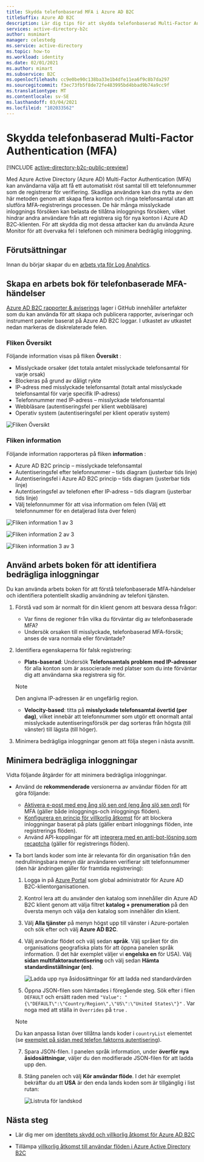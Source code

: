 ```yaml
---
title: Skydda telefonbaserad MFA i Azure AD B2C
titleSuffix: Azure AD B2C
description: Lär dig tips för att skydda telefonbaserad Multi-Factor Authentication (MFA) i Azure AD B2C-klienten genom att använda Azure Monitor Log Analytics rapporter och aviseringar. Använd vår arbets bok för att identifiera falska telefonsamtal och minimera bedrägliga inloggningar. =
services: active-directory-b2c
author: msmimart
manager: celestedg
ms.service: active-directory
ms.topic: how-to
ms.workload: identity
ms.date: 02/01/2021
ms.author: mimart
ms.subservice: B2C
ms.openlocfilehash: cc9e0be90c138ba33e1b4dfe11ea6f9c8b7da297
ms.sourcegitcommit: f3ec73fb5f8de72fe483995bd4bbad9b74a9cc9f
ms.translationtype: MT
ms.contentlocale: sv-SE
ms.lasthandoff: 03/04/2021
ms.locfileid: "102033562"
---
```

# <a name="securing-phone-based-multi-factor-authentication-mfa"></a>Skydda telefonbaserad Multi-Factor Authentication (MFA)

[!INCLUDE [active-directory-b2c-public-preview](../../includes/active-directory-b2c-public-preview.md)]

Med Azure Active Directory (Azure AD) Multi-Factor Authentication (MFA) kan användarna välja att få ett automatiskt röst samtal till ett telefonnummer som de registrerar för verifiering. Skadliga användare kan dra nytta av den här metoden genom att skapa flera konton och ringa telefonsamtal utan att slutföra MFA-registrerings processen. De här många misslyckade inloggnings försöken kan belasta de tillåtna inloggnings försöken, vilket hindrar andra användare från att registrera sig för nya konton i Azure AD B2C-klienten. För att skydda dig mot dessa attacker kan du använda Azure Monitor för att övervaka fel i telefonen och minimera bedräglig inloggning.

## <a name="prerequisites"></a>Förutsättningar

Innan du börjar skapar du en [arbets yta för Log Analytics](azure-monitor.md).

## <a name="create-a-phone-based-mfa-events-workbook"></a>Skapa en arbets bok för telefonbaserade MFA-händelser

[Azure AD B2C rapporter & aviserings](https://github.com/azure-ad-b2c/siem#phone-authentication-failures) lager i GitHub innehåller artefakter som du kan använda för att skapa och publicera rapporter, aviseringar och instrument paneler baserat på Azure AD B2C loggar. I utkastet av utkastet nedan markeras de diskrelaterade felen.

### <a name="overview-tab"></a>Fliken Översikt

Följande information visas på fliken **Översikt** :

- Misslyckade orsaker (det totala antalet misslyckade telefonsamtal för varje orsak)
- Blockeras på grund av dåligt rykte
- IP-adress med misslyckade telefonsamtal (totalt antal misslyckade telefonsamtal för varje specifik IP-adress)
- Telefonnummer med IP-adress – misslyckade telefonsamtal
- Webbläsare (autentiseringsfel per klient webbläsare)
- Operativ system (autentiseringsfel per klient operativ system)

![Fliken Översikt](media/phone-based-mfa/overview-tab.png)

### <a name="details-tab"></a>Fliken information

Följande information rapporteras på fliken **information** :

- Azure AD B2C princip – misslyckade telefonsamtal
- Autentiseringsfel efter telefonnummer – tids diagram (justerbar tids linje)
- Autentiseringsfel i Azure AD B2C princip – tids diagram (justerbar tids linje)
- Autentiseringsfel av telefonen efter IP-adress – tids diagram (justerbar tids linje)
- Välj telefonnummer för att visa information om felen (Välj ett telefonnummer för en detaljerad lista över felen)

![Fliken information 1 av 3](media/phone-based-mfa/details-tab-1.png)

![Fliken information 2 av 3](media/phone-based-mfa/details-tab-2.png)

![Fliken information 3 av 3](media/phone-based-mfa/details-tab-3.png)

## <a name="use-the-workbook-to-identify-fraudulent-sign-ups"></a>Använd arbets boken för att identifiera bedrägliga inloggningar

Du kan använda arbets boken för att förstå telefonbaserade MFA-händelser och identifiera potentiellt skadlig användning av telefoni tjänsten.

1. Förstå vad som är normalt för din klient genom att besvara dessa frågor:

   - Var finns de regioner från vilka du förväntar dig av telefonbaserade MFA?
   - Undersök orsaken till misslyckade, telefonbaserad MFA-försök; anses de vara normala eller förväntade?

2. Identifiera egenskaperna för falsk registrering:

   - **Plats-baserad**: Undersök **Telefonsamtals problem med IP-adresser** för alla konton som är associerade med platser som du inte förväntar dig att användarna ska registrera sig för.

   > [!NOTE]
   > Den angivna IP-adressen är en ungefärlig region.

   - **Velocity-based**: titta på **misslyckade telefonsamtal övertid (per dag)**, vilket innebär att telefonnummer som utgör ett onormalt antal misslyckade autentiseringsförsök per dag sorteras från högsta (till vänster) till lägsta (till höger).

3. Minimera bedrägliga inloggningar genom att följa stegen i nästa avsnitt.
 

## <a name="mitigate-fraudulent-sign-ups"></a>Minimera bedrägliga inloggningar

Vidta följande åtgärder för att minimera bedrägliga inloggningar.

- Använd de **rekommenderade** versionerna av användar flöden för att göra följande:
     
   - [Aktivera e-post med eng ång slö sen ord (eng ång slö sen ord)](phone-authentication-user-flows.md) för MFA (gäller både inloggnings-och inloggnings flöden).
   - [Konfigurera en princip för villkorlig åtkomst](conditional-access-user-flow.md) för att blockera inloggningar baserat på plats (gäller enbart inloggnings flöden, inte registrerings flöden).
   - Använd API-kopplingar för att [integrera med en anti-bot-lösning som recaptcha](https://github.com/Azure-Samples/active-directory-b2c-node-sign-up-user-flow-captcha) (gäller för registrerings flöden).

- Ta bort lands koder som inte är relevanta för din organisation från den nedrullningsbara menyn där användaren verifierar sitt telefonnummer (den här ändringen gäller för framtida registrering):
    
   1. Logga in på [Azure Portal](https://portal.azure.com) som global administratör för Azure AD B2C-klientorganisationen.

   2. Kontrol lera att du använder den katalog som innehåller din Azure AD B2C klient genom att välja filtret **katalog + prenumeration** på den översta menyn och välja den katalog som innehåller din klient.

   3. Välj **Alla tjänster** på menyn högst upp till vänster i Azure-portalen och sök efter och välj **Azure AD B2C**.

   4. Välj användar flödet och välj sedan **språk**. Välj språket för din organisations geografiska plats för att öppna panelen språk information. (I det här exemplet väljer vi **engelska en** för USA). Välj **sidan multifaktorautentisering** och välj sedan **Hämta standardinställningar (en)**.
 
      ![Ladda upp nya åsidosättningar för att ladda ned standardvärden](media/phone-based-mfa/download-defaults.png)

   5. Öppna JSON-filen som hämtades i föregående steg. Sök efter i filen `DEFAULT` och ersätt raden med `"Value": "{\"DEFAULT\":\"Country/Region\",\"US\":\"United States\"}"` . Var noga med att ställa in `Overrides` på `true` .

   > [!NOTE]
   > Du kan anpassa listan över tillåtna lands koder i `countryList` elementet (se [exemplet på sidan med telefon faktorns autentisering](localization-string-ids.md#phone-factor-authentication-page-example)).

   7. Spara JSON-filen. I panelen språk information, under **överför nya åsidosättningar**, väljer du den modifierade JSON-filen för att ladda upp den.

   8. Stäng panelen och välj **Kör användar flöde**. I det här exemplet bekräftar du att **USA** är den enda lands koden som är tillgänglig i list rutan:
 
      ![Listruta för landskod](media/phone-based-mfa/country-code-drop-down.png)

## <a name="next-steps"></a>Nästa steg

- Lär dig mer om [identitets skydd och villkorlig åtkomst för Azure AD B2C](conditional-access-identity-protection-overview.md) 

- Tillämpa [villkorlig åtkomst till användar flöden i Azure Active Directory B2C](conditional-access-user-flow.md)